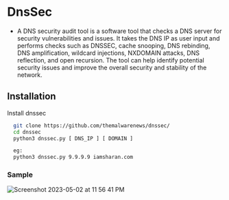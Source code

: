 # DnsSec
- A DNS security audit tool is a software tool that checks a DNS server for security vulnerabilities and issues. It takes the DNS IP as user input and performs checks such as DNSSEC, cache snooping, DNS rebinding, DNS amplification, wildcard injections, NXDOMAIN attacks, DNS reflection, and open recursion. The tool can help identify potential security issues and improve the overall security and stability of the network.


## Installation

Install dnssec

```bash
  git clone https://github.com/themalwarenews/dnssec/
  cd dnssec
  python3 dnssec.py [ DNS_IP ] [ DOMAIN ]

  eg:
  python3 dnssec.py 9.9.9.9 iamsharan.com
```

### Sample 
    
![Screenshot 2023-05-02 at 11 56 41 PM](https://user-images.githubusercontent.com/100226024/235753171-cebe57fa-a55e-4d1c-ae0b-f99260da3405.png)
